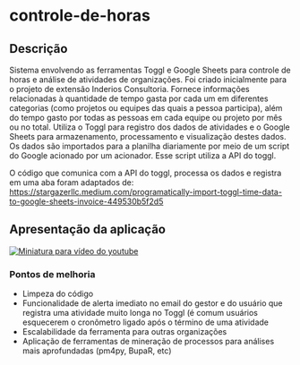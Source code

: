 # controle-de-horas

## Descrição
Sistema envolvendo as ferramentas Toggl e Google Sheets para controle de horas e análise de atividades de organizações. Foi criado inicialmente para o projeto de extensão Inderios Consultoria. Fornece informações relacionadas à quantidade de tempo gasta por cada um em diferentes categorias (como projetos ou equipes das quais a pessoa participa), além do tempo gasto por todas as pessoas em cada equipe ou projeto por mês ou no total.
Utiliza o Toggl para registro dos dados de atividades e o Google Sheets para armazenamento, processamento e visualização destes dados. Os dados são importados para a planilha diariamente por meio de um script do Google acionado por um acionador. Esse script utiliza a API do toggl.

O código que comunica com a API do toggl, processa os dados e registra em uma aba foram adaptados de: https://stargazerllc.medium.com/programatically-import-toggl-time-data-to-google-sheets-invoice-449530b5f2d5

## Apresentação da aplicação
[![Miniatura para vídeo do youtube](http://img.youtube.com/vi/m1BXgaKSFe4/0.jpg)](https://youtu.be/m1BXgaKSFe4)


### Pontos de melhoria
- Limpeza do código
- Funcionalidade de alerta imediato no email do gestor e do usuário que registra uma atividade muito longa no Toggl (é comum usuários esquecerem o cronômetro ligado após o término de uma atividade
- Escalabilidade da ferramenta para outras organizações
- Aplicação de ferramentas de mineração de processos para análises mais aprofundadas (pm4py, BupaR, etc)
